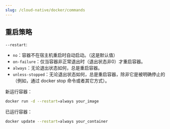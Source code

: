 ```yaml
---
slug: /cloud-native/docker/commands
---
```



## 重启策略

`--restart`:
- `no`：容器不在宿主机重启时自动启动。（这是默认值）
- `on-failure`：仅当容器非正常退出时（退出状态非0）才重启容器。
- `always`：无论退出状态如何，总是重启容器。
- `unless-stopped`：无论退出状态如何，总是重启容器，除非它是被明确停止的（例如，通过 docker stop 命令或者其它方式）。

新运行容器：

```bash
docker run -d --restart=always your_image
```

已运行容器：

```bash
docker update --restart=always your_container
```

